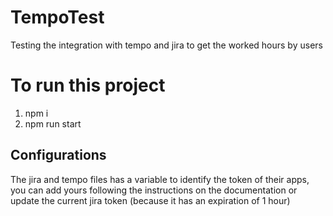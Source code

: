 # TempoTest
Testing the integration with tempo and jira to get the worked hours by users

# To run this project
1. npm i
2. npm run start

## Configurations
The jira and tempo files has a variable to identify the token of their apps, you can add yours following the instructions on the documentation or update the current jira token (because it has an expiration of 1 hour)